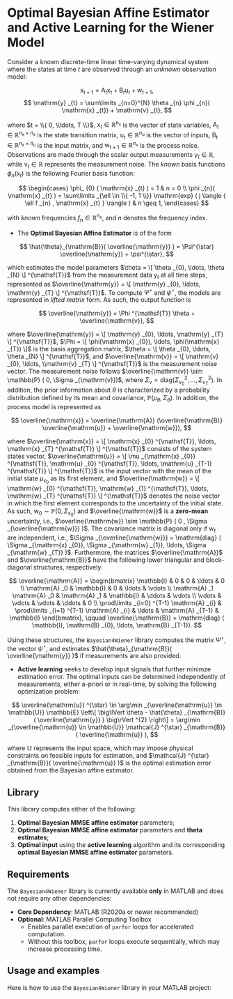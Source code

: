# Optimal Bayesian Affine Estimator and Active Learning for the Wiener Model
Consider a known discrete-time linear time-varying dynamical system where the states at time $t$ are observed through an _unknown_ observation model:

$$
\mathrm{x} _{t+1} = \mathrm{A} _{t} \mathrm{x} _{t} + \mathrm{B} _{t} \mathrm{u} _{t} + \mathrm{w} _{t+1},
$$
$$
\mathrm{y} _{t} = \sum\limits _{n=0}^{N} \theta _{n} \phi _{n}( \mathrm{x} _{t}) + \mathrm{v} _{t},
$$

where $t = \\{ 0, \\ldots, T \\}$, $\mathrm{x} _{t} \in \mathbb{R} ^{n _{\mathrm{x}}}$ is the vector of state variables, $\mathrm{A} _{t} \in \mathbb{R} ^{n _{\mathrm{x}} \times n _{\mathrm{x}} }$ is the state transition matrix, $\mathrm{u} _{t} \in \mathbb{R} ^{n _{\mathrm{u}}}$ is the vector of inputs, $\mathrm{B} _{t} \in \mathbb{R} ^{n _{\mathrm{x}} \times n _{\mathrm{u}}}$ is the input matrix, and $\mathrm{w} _{t+1} \in \mathbb{R} ^{n _{\mathrm{x}}}$ is the process noise. Observations are made through the scalar output measurements $\mathrm{y} _{t} \in \mathbb{R}$, while $\mathrm{v} _{t} \in \mathbb{R}$ represents the measurement noise. The _known_ basis functions $\phi _{n}( \mathrm{x} _{t})$ is the following Fourier basis function:

$$ 
\begin{cases}
\phi_ {0} ( \mathrm{x} _{t} ) = 1 & n = 0 \\
\phi _{n}( \mathrm{x} _{t} ) = \sum\limits _{\ell \in \\{ -1, 1 \\}} \mathrm{exp} ( j \langle { \ell f _{n} , \mathrm{x} _{t} } \rangle ) & n \geq 1,
\end{cases}
$$

with _known_ frequencies $f _{n} \in \mathbb{R} ^{n _{\mathrm{x}}}$, and $n$ denotes the frequency index.

- The __Optimal Bayesian Affine Estimator__ is of the form 

$$
\hat{\theta}_{\mathrm{B}}( \overline{\mathrm{y}} ) = \Psi^{\star} \overline{\mathrm{y}} + \psi^{\star},
$$

which estimates the model parameters $\theta = \[ \theta _{0}, \ldots, \theta _{N} \] ^{\mathsf{T}}$ from the measurement data $\mathrm{y} _{t}$ at all time steps, represented as $\overline{\mathrm{y}} = \[ \mathrm{y} _{0}, \ldots, \mathrm{y} _{T} \] ^{\mathsf{T}}$. To compute $\Psi^{\star}$ and $\psi^{\star}$, the models are represented in _lifted matrix_ form. As such, the output function is

$$
\overline{\mathrm{y}} = \Phi ^{\mathsf{T}} \theta + \overline{\mathrm{v}},
$$

where $\overline{\mathrm{y}} = \[ \mathrm{y} _{0}, \ldots, \mathrm{y} _{T} \] ^{\mathsf{T}}$, $\Phi = \[ \phi(\mathrm{x} _{0}), \ldots, \phi(\mathrm{x} _{T}) \]$ is the basis aggregation matrix, $\theta = \[ \theta _{0}, \ldots, \theta _{N} \] ^{\mathsf{T}}$, and $\overline{\mathrm{v}} = \[ \mathrm{v} _{0}, \ldots, \\mathrm{v} _{T} \] ^{\mathsf{T}}$ is the measurement noise vector. The measurement noise follows $\overline{\mathrm{v}} \sim \mathbb{P} ( 0, \Sigma _{\mathrm{v}})$, where $\Sigma _{\mathrm{v}} = \mathrm{diag}( \Sigma _{\mathrm{v} _{0}}^{2}, \ldots, \Sigma _{\mathrm{v} _{T}}^{2})$. In addition, the prior information about $\theta$ is characterized by a probability distribution defined by its mean and covariance, $\mathbb{P} ( \mu _{\theta}, \Sigma _{\theta})$. In addition, the process model is represented as

$$
\overline{\mathrm{x}} = \overline{\mathrm{A}} (\overline{\mathrm{B}} \overline{\mathrm{u}} + \overline{\mathrm{w}}),
$$

where $\overline{\mathrm{x}} = \[ \mathrm{x} _{0} ^{\mathsf{T}}, \ldots, \mathrm{x} _{T} ^{\mathsf{T}} \] ^{\mathsf{T}}$ consists of the system states vector, $\overline{\mathrm{u}} = \[ \mu _{\mathrm{x} _{0}} ^{\mathsf{T}}, \mathrm{u} _{0} ^{\mathsf{T}}, \ldots, \mathrm{u} _{T-1} ^{\mathsf{T}} \] ^{\mathsf{T}}$ is the input vector with the mean of the initial state $\mu _{\mathrm{x} _{0}}$ as its first element, and $\overline{\mathrm{w}} = \[ \mathrm{w} _{0} ^{\mathsf{T}}, \mathrm{w} _{1} ^{\mathsf{T}}, \ldots, \mathrm{w} _{T} ^{\mathsf{T}} \] ^{\mathsf{T}}$ denotes the noise vector in which the first element corresponds to the uncertainty of the initial state. As such, $\mathrm{w} _{0} \sim \mathbb{P} (0, \Sigma _{\mathrm{x} _{0}} )$ and $\overline{\mathrm{w}}$ is a __zero-mean__ uncertainty, i.e., $\overline{\mathrm{w}} \sim \mathbb{P} ( 0 , \Sigma _{\overline{\mathrm{w}}} )$. The covariance matrix is diagonal only if $\mathrm{w} _{t}$ are independent, i.e., $\Sigma _{\overline{\mathrm{w}}} = \mathrm{diag} ( \Sigma _{\mathrm{x} _{0}}, \Sigma _{\mathrm{w} _{1}}, \ldots, \Sigma _{\mathrm{w} _{T}} )$. Furthermore, the matrices $\overline{\mathrm{A}}$ and $\overline{\mathrm{B}}$ have the following lower triangular and block-diagonal structures, respectively:

$$
\overline{\mathrm{A}} = \begin{bmatrix} \mathbb{I} & 0 & 0 & \ldots & 0 \\ 
\mathrm{A} _0 & \mathbb{I} & 0 & \ldots & \vdots \\ 
\mathrm{A} _1 \mathrm{A} _0 & \mathrm{A} _1 & \mathbb{I} & \ddots & \vdots \\ 
\vdots & \vdots &  \vdots & \ddots & 0 \\ 
\prod\limits _{i=0} ^{T-1} \mathrm{A} _{i} & \prod\limits _{i=1} ^{T-1} \mathrm{A} _{i} &  \ldots & \mathrm{A} _{T-1} & \mathbb{I}
\end{bmatrix}, \qquad 
\overline{\mathrm{B}} = \mathrm{diag} ( \mathbb{I}, \mathrm{B} _{0}, \ldots, \mathrm{B} _{T-1}).
$$

Using these structures, the `Bayesian4Wiener` library computes the matrix $\Psi^{\star}$, the vector $\psi^{\star}$, and estimates $\hat{\theta}_{\mathrm{B}}( \overline{\mathrm{y}} )$ if measurements are also provided.

- __Active learning__ seeks to develop input signals that further minimze estimation error. The optimal inputs can be determined independently of measurements, either a-priori or in real-time, by solving the following optimization problem:

$$
\overline{\mathrm{u}} ^{\star} \in \arg\min _{\overline{\mathrm{u}} \in \mathbb{U}} \mathbb{E} \left\[ \big\lVert \theta - \hat{\theta} _{\mathrm{B}}( \overline{\mathrm{y}} ) \big\rVert ^{2} \right\] = \arg\min _{\overline{\mathrm{u}} \in \mathbb{U}} \mathcal{J} ^{\star} _{\mathrm{B}}( \overline{\mathrm{u}} ),
$$

where $\mathbb{U}$ represents the input space, which may impose physical constraints on feasible inputs for estimation, and $\mathcal{J} ^{\star} _{\mathrm{B}}( \overline{\mathrm{u}} )$ is the optimal estimation error obtained from the Bayesian affine estimator.


## Library
This library computes either of the following:  
  1) __Optimal Bayesian MMSE affine estimator__ parameters;
  2) __Optimal Bayesian MMSE affine estimator__ parameters and __theta estimates__;  
  3) __Optimal input__ using the __active learning__ algorithm and its corresponding __optimal Bayesian MMSE affine estimator__ parameters.

## Requirements

The `Bayesian4Wiener` library is currently available **only** in MATLAB and does not require any other dependencies:

- **Core Dependency**: MATLAB (R2020a or newer recommended)
- **Optional**: MATLAB Parallel Computing Toolbox
  - Enables parallel execution of `parfor` loops for accelerated computation.
  - Without this toolbox, `parfor` loops execute sequentially, which may increase processing time.


## Usage and examples

Here is how to use the `Bayesian4Wiener` library in your MATLAB project:



     
